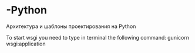 # -Python
Архитектура и шаблоны проектирования на Python

To start wsgi you need to type in terminal the following command:
gunicorn wsgi:application
